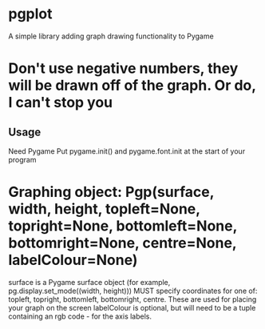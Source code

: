 # pgplot
 A simple library adding graph drawing functionality to Pygame

# Don't use negative numbers, they will be drawn off of the graph. Or do, I can't stop you

## Usage
Need Pygame
Put pygame.init() and pygame.font.init at the start of your program

# Graphing object: Pgp(surface, width, height, topleft=None, topright=None, bottomleft=None, bottomright=None, centre=None, labelColour=None)
surface is a Pygame surface object (for example, pg.display.set_mode((width, height)))
MUST specify coordinates for one of: topleft, topright, bottomleft, bottomright, centre. These are used for placing your graph on the screen
labelColour is optional, but will need to be a tuple containing an rgb code - for the axis labels.
